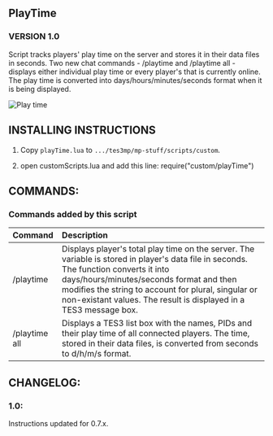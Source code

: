 ## PlayTime
### VERSION 1.0

Script tracks players' play time on the server and stores it in their data files in seconds. Two new chat commands - /playtime and /playtime all - displays either individual play time or every player's that is currently online. The play time is converted into days/hours/minutes/seconds format when it is being displayed.

![Play time](https://imgur.com/sZY5pWw.png)

## INSTALLING INSTRUCTIONS

1) Copy `playTime.lua` to `.../tes3mp/mp-stuff/scripts/custom`.


2) open customScripts.lua and add this line: require("custom/playTime")

## COMMANDS:

### Commands added by this script
|Command|Description|
|:----|:-----|
|/playtime|Displays player's total play time on the server. The variable is stored in player's data file in seconds. The function converts it into days/hours/minutes/seconds format and then modifies the string to account for plural, singular or non-existant values. The result is displayed in a TES3 message box.|
|/playtime all|Displays a TES3 list box with the names, PIDs and their play time of all connected players. The time, stored in their data files, is converted from seconds to d/h/m/s format.|

## CHANGELOG:
### 1.0:
Instructions updated for 0.7.x.